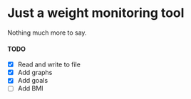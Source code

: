 ﻿# Just a weight monitoring tool
Nothing much more to say.
#### TODO
- [x] Read and write to file
- [x] Add graphs
- [x] Add goals
- [ ] Add BMI